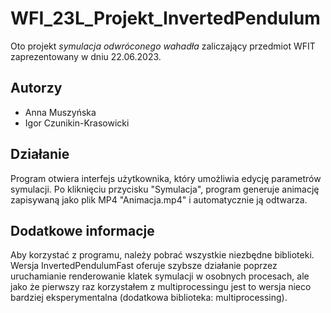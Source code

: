 # WFI_23L_Projekt_InvertedPendulum
Oto projekt *symulacja odwróconego wahadła* zaliczający przedmiot WFIT zaprezentowany w dniu 22.06.2023. 

## Autorzy 
- Anna Muszyńska
- Igor Czunikin-Krasowicki

## Działanie
Program otwiera interfejs użytkownika, który umożliwia edycję parametrów symulacji. Po kliknięciu przycisku "Symulacja", program generuje animację zapisywaną jako plik MP4 "Animacja.mp4" i automatycznie ją odtwarza.

## Dodatkowe informacje
Aby korzystać z programu, należy pobrać wszystkie niezbędne biblioteki. Wersja InvertedPendulumFast oferuje szybsze działanie poprzez uruchamianie renderowanie klatek symulacji w osobnych procesach, ale jako że pierwszy raz korzystałem z multiprocessingu jest to wersja nieco bardziej eksperymentalna (dodatkowa biblioteka: multiprocessing).
